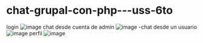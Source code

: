 # chat-grupal-con-php---uss-6to
login 
![image](https://github.com/Bjohan23/chat-grupal-con-php---uss-6to/assets/83877227/be75a298-31d1-4903-96fd-21747df51357)
chat desde cuenta de admin
![image](https://github.com/Bjohan23/chat-grupal-con-php---uss-6to/assets/83877227/25317e7d-9aab-4e4c-98c6-9c2211807d7c)
                                                                       -chat desde un usuario
![image](https://github.com/Bjohan23/chat-grupal-con-php---uss-6to/assets/83877227/11a37288-3d6a-4775-b220-678ad35d81b4)
perfil 
![image](https://github.com/Bjohan23/chat-grupal-con-php---uss-6to/assets/83877227/3500bafc-13f9-4cd4-8b92-0a9dffc60403)
